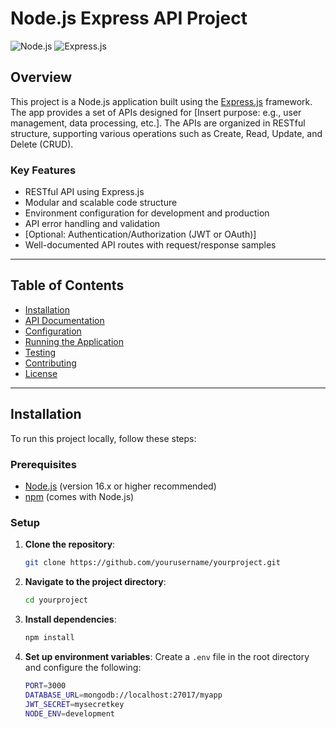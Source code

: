 # Node.js Express API Project

![Node.js](https://img.shields.io/badge/Node.js-v16.13.1-green)
![Express.js](https://img.shields.io/badge/Express-v4.17.1-blue)

## Overview

This project is a Node.js application built using the [Express.js](https://expressjs.com/) framework. The app provides a set of APIs designed for [Insert purpose: e.g., user management, data processing, etc.]. The APIs are organized in RESTful structure, supporting various operations such as Create, Read, Update, and Delete (CRUD).

### Key Features

- RESTful API using Express.js
- Modular and scalable code structure
- Environment configuration for development and production
- API error handling and validation
- [Optional: Authentication/Authorization (JWT or OAuth)]
- Well-documented API routes with request/response samples

---

## Table of Contents

- [Installation](#installation)
- [API Documentation](#api-documentation)
- [Configuration](#configuration)
- [Running the Application](#running-the-application)
- [Testing](#testing)
- [Contributing](#contributing)
- [License](#license)

---

## Installation

To run this project locally, follow these steps:

### Prerequisites

- [Node.js](https://nodejs.org/) (version 16.x or higher recommended)
- [npm](https://www.npmjs.com/) (comes with Node.js)

### Setup

1. **Clone the repository**:
    ```bash
    git clone https://github.com/yourusername/yourproject.git
    ```

2. **Navigate to the project directory**:
    ```bash
    cd yourproject
    ```

3. **Install dependencies**:
    ```bash
    npm install
    ```

4. **Set up environment variables**:
   Create a `.env` file in the root directory and configure the following:
   
   ```bash
   PORT=3000
   DATABASE_URL=mongodb://localhost:27017/myapp
   JWT_SECRET=mysecretkey
   NODE_ENV=development
